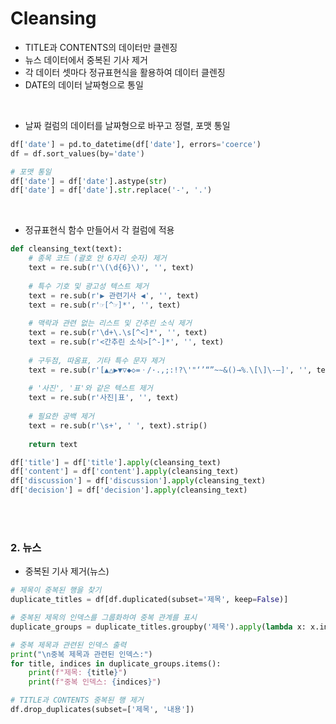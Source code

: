 # Cleansing
- TITLE과 CONTENTS의 데이터만 클렌징
- 뉴스 데이터에서 중복된 기사 제거
- 각 데이터 셋마다 정규표현식을 활용하여 데이터 클렌징
- DATE의 데이터 날짜형으로 통일

<br/>

- 날짜 컬럼의 데이터를 날짜형으로 바꾸고 정렬, 포맷 통일
```python
df['date'] = pd.to_datetime(df['date'], errors='coerce')
df = df.sort_values(by='date')

# 포맷 통일
df['date'] = df['date'].astype(str)
df['date'] = df['date'].str.replace('-', '.')
```
<br/>


- 정규표현식 함수 만들어서 각 컬럼에 적용
```python
def cleansing_text(text):
    # 종목 코드 (괄호 안 6자리 숫자) 제거
    text = re.sub(r'\(\d{6}\)', '', text)
    
    # 특수 기호 및 광고성 텍스트 제거
    text = re.sub(r'▶ 관련기사 ◀', '', text)
    text = re.sub(r'☞[^☞]*', '', text)
    
    # 맥락과 관련 없는 리스트 및 간추린 소식 제거
    text = re.sub(r'\d+\.\s[^<]*', '', text)
    text = re.sub(r'<간추린 소식>[^-]*', '', text)
    
    # 구두점, 따옴표, 기타 특수 문자 제거
    text = re.sub(r'[▲△▶▼▽◆◇=ㆍ/·.,;:!?\'"‘’“”~∼&()→%․\[\]\-–]', '', text)
    
    # '사진', '표'와 같은 텍스트 제거
    text = re.sub(r'사진|표', '', text)
    
    # 필요한 공백 제거
    text = re.sub(r'\s+', ' ', text).strip()
    
    return text

df['title'] = df['title'].apply(cleansing_text)
df['content'] = df['content'].apply(cleansing_text)
df['discussion'] = df['discussion'].apply(cleansing_text)
df['decision'] = df['decision'].apply(cleansing_text)
```
<br/>
<br/>

### 2. 뉴스
- 중복된 기사 제거(뉴스)
```python
# 제목이 중복된 행을 찾기
duplicate_titles = df[df.duplicated(subset='제목', keep=False)]

# 중복된 제목의 인덱스를 그룹화하여 중복 관계를 표시
duplicate_groups = duplicate_titles.groupby('제목').apply(lambda x: x.index.tolist())

# 중복 제목과 관련된 인덱스 출력
print("\n중복 제목과 관련된 인덱스:")
for title, indices in duplicate_groups.items():
    print(f"제목: {title}")
    print(f"중복 인덱스: {indices}")

# TITLE과 CONTENTS 중복된 행 제거
df.drop_duplicates(subset=['제목', '내용'])
```
<br/>

